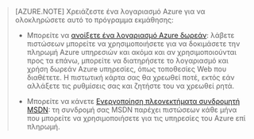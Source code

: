 > [AZURE.NOTE] <a name="note"></a>Χρειάζεστε ένα λογαριασμό Azure για να ολοκληρώσετε αυτό το πρόγραμμα εκμάθησης:
  >
  > + Μπορείτε να [ανοίξετε ένα λογαριασμό Azure δωρεάν](/pricing/free-trial/?WT.mc_id=A261C142F): λάβετε πιστώσεων μπορείτε να χρησιμοποιήσετε για να δοκιμάσετε την πληρωμή Azure υπηρεσιών και ακόμα και αν χρησιμοποιούνται προς τα επάνω, μπορείτε να διατηρήσετε το λογαριασμό και χρήση δωρεάν Azure υπηρεσίες, όπως τοποθεσίες Web που διαθέτετε. Η πιστωτική κάρτα σας θα χρεωθεί ποτέ, εκτός εάν αλλάξετε τις ρυθμίσεις σας και ζητήστε του να χρεωθεί ρητά.
  >
  > + Μπορείτε να κάνετε [Ενεργοποίηση πλεονεκτήματα συνδρομητή MSDN](/pricing/member-offers/msdn-benefits-details/?WT.mc_id=A261C142F): τη συνδρομή σας MSDN παρέχει πιστώσεων κάθε μήνα που μπορείτε να χρησιμοποιήσετε για τις υπηρεσίες του Azure επί πληρωμή.
